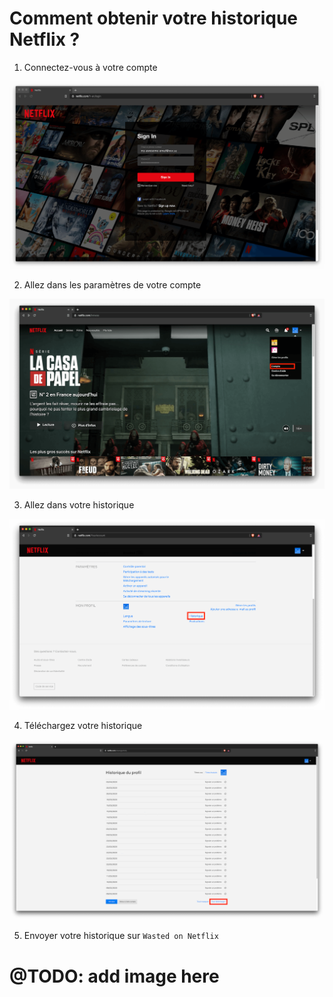 # Comment obtenir votre historique Netflix ?

1. Connectez-vous à votre compte

![Page de connexion Netflix](.github/tutorial/fr/login.png "Page de connexion Netflix")

2. Allez dans les paramètres de votre compte

![Page principale Netflix](.github/tutorial/fr/main.png "Page principale Netflix")

3. Allez dans votre historique

![Page de compte Netflix](.github/tutorial/fr/account.png "Page de compte Netflix")

4. Téléchargez votre historique

![Page d'historique Netflix](.github/tutorial/fr/activity.png "Page d'historique Netflix")

5. Envoyer votre historique sur `Wasted on Netflix`

# @TODO: add image here

